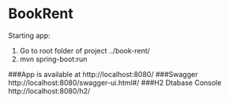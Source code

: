 # BookRent

Starting app:

1. Go to root folder of project ../book-rent/
2. mvn spring-boot:run

###App is available at http://localhost:8080/ 
###Swagger http://localhost:8080/swagger-ui.html#/
###H2 Dtabase Console http://localhost:8080/h2/
